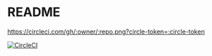 # README

https://circleci.com/gh/:owner/:repo.png?circle-token=:circle-token


[![CircleCI](https://circleci.com/gh/npickelny/railsTraining/tree/feature%2Fcircle_config.svg?style=svg)](https://circleci.com/gh/npickelny/railsTraining/tree/feature%2Fcircle_config)